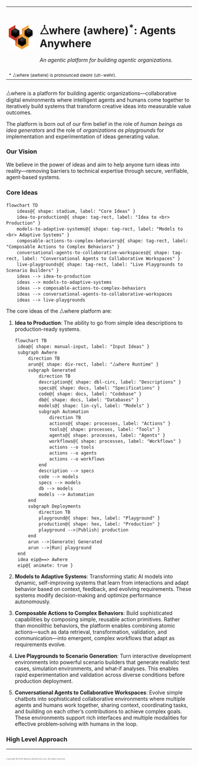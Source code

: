 <div style="display: flex; flex-direction: column;">
    <table align="center">
        <tr>
            <td>
                <img src="./public/assets/logos/awhere.svg" alt="⧊where Logo" width="100"/>
            </td>
            <td>
                <h1>⧊where (awhere)<sup>*</sup>: Agents Anywhere</h1>
                <p><em>An agentic platform for building agentic organizations.</em></p>
            </td>
        </tr>
        <tr>
            <td colspan="2">
                <sub>* ⧊where (awhere) is pronounced <i>aware</i> (uh-wehr).</sub>
            </td>
        </tr>
    </table>
</div>

<!--
Badges to be added here.
-->

⧊where is a platform for building agentic organizations—collaborative digital environments where intelligent agents and humans come together to iteratively build systems that transform creative ideas into measurable value outcomes.

The platform is born out of our firm belief in the role of _human beings as idea generators_ and the role of _organizations as playgrounds_ for implementation and experimentation of ideas generating value.

### Our Vision

We believe in the power of ideas and aim to help anyone turn ideas into reality—removing barriers to technical expertise through secure, verifiable, agent-based systems.

### Core Ideas

```mermaid
flowchart TD
    ideas@{ shape: stadium, label: "Core Ideas" }
    idea-to-production@{ shape: tag-rect, label: "Idea to <br> Production" }
    models-to-adaptive-systems@{ shape: tag-rect, label: "Models to <br> Adaptive Systems" }
    composable-actions-to-complex-behaviors@{ shape: tag-rect, label: "Composable Actions to Complex Behaviors" }
    conversational-agents-to-collaborative-workspaces@{ shape: tag-rect, label: "Conversational Agents to Collaborative Workspaces" }
    live-playgrounds@{ shape: tag-rect, label: "Live Playgrounds to Scenario Builders" }
    ideas --> idea-to-production
    ideas --> models-to-adaptive-systems
    ideas --> composable-actions-to-complex-behaviors
    ideas --> conversational-agents-to-collaborative-workspaces
    ideas --> live-playgrounds
```

The core ideas of the ⧊where platform are:

1. **Idea to Production**: The ability to go from simple idea descriptions to production-ready systems.

   ```mermaid
   flowchart TB
    idea@{ shape: manual-input, label: "Input Ideas" }
    subgraph Awhere
        direction TB
        arun@{ shape: div-rect, label: "⧊where Runtime" }
        subgraph Generated
            direction TB
            description@{ shape: dbl-circ, label: "Descriptions" }
            specs@{ shape: docs, label: "Specifications" }
            code@{ shape: docs, label: "Codebase" }
            db@{ shape: docs, label: "Databases" }
            models@{ shape: lin-cyl, label: "Models" }
            subgraph Automation
                direction TB
                actions@{ shape: processes, label: "Actions" }
                tools@{ shape: processes, label: "Tools" }
                agents@{ shape: processes, label: "Agents" }
                workflows@{ shape: processes, label: "Workflows" }
                actions --o tools
                actions --o agents
                actions --o workflows
            end
            description --> specs
            code --> models
            specs --> models
            db --> models
            models --> Automation
        end
        subgraph Deployments
            direction TB
            playground@{ shape: hex, label: "Playground" }
            production@{ shape: hex, label: "Production" }
            playground -->|Publish| production
        end
        arun -->|Generate| Generated
        arun -->|Run| playground
    end
    idea eip@==> Awhere
    eip@{ animate: true }
   ```

2. **Models to Adaptive Systems**: Transforming static AI models into dynamic, self-improving systems that learn from interactions and adapt behavior based on context, feedback, and evolving requirements. These systems modify decision-making and optimize performance autonomously.
3. **Composable Actions to Complex Behaviors**: Build sophisticated capabilities by composing simple, reusable action primitives. Rather than monolithic behaviors, the platform enables combining atomic actions—such as data retrieval, transformation, validation, and communication—into emergent, complex workflows that adapt as requirements evolve.
4. **Live Playgrounds to Scenario Generation**: Turn interactive development environments into powerful scenario builders that generate realistic test cases, simulation environments, and what‑if analyses. This enables rapid experimentation and validation across diverse conditions before production deployment.
5. **Conversational Agents to Collaborative Workspaces**: Evolve simple chatbots into sophisticated collaborative environments where multiple agents and humans work together, sharing context, coordinating tasks, and building on each other’s contributions to achieve complex goals. These environments support rich interfaces and multiple modalities for effective problem‑solving with humans in the loop.

### High Level Approach

---

<span style="font-size:4pt; color: #666;">Copyright &copy; 2025 Weavers @ Eternal Loom. All rights reserved.</span>
